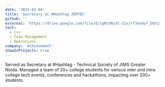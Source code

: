 ```yaml
---
date: '2023-03-04'
title: 'Secretary at #Hashtag JEMTEC'
github: ''
external: 'https://drive.google.com/file/d/1qNtVRy3l-3iejrf3ko4yf_DUn1tC9VM-/view?usp=drivesdk'
tech:
  - C++
  - Team Management
  - Operations
company: 'Achievement'
showInProjects: true
---
```


Served as Secretary at #Hashtag - Technical Society of JIMS Greater Noida. Managed a team of 20+ college students for various inter and intra college tech events, conferences and hackathons, impacting over 200+ students. 